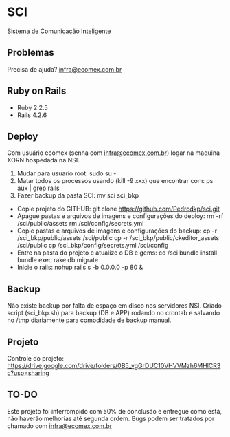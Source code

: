 SCI
================

Sistema de Comunicação Inteligente

Problemas
-------------

Precisa de ajuda? infra@ecomex.com.br

Ruby on Rails
-------------

- Ruby 2.2.5
- Rails 4.2.6

Deploy
-------------

Com usuário ecomex (senha com infra@ecomex.com.br) logar na maquina XORN hospedada na NSI.
1) Mudar para usuario root: 
sudo su -
2) Matar todos os processos usando (kill -9 xxx) que encontrar com:
   ps aux | grep rails
3) Fazer backup da pasta SCI:
   mv sci sci_bkp
- Copie projeto do GITHUB:
  git clone https://github.com/Pedrodkp/sci.git
- Apague pastas e arquivos de imagens e configurações do deploy:
  rm -rf /sci/public/assets
  rm /sci/config/secrets.yml
- Copie pastas e arquivos de imagens e configurações do backup:
  cp -r /sci_bkp/public/assets /sci/public
  cp -r /sci_bkp/public/ckeditor_assets /sci/public
  cp /sci_bkp/config/secrets.yml /sci/config
- Entre na pasta do projeto e atualize o DB e gems:
  cd /sci
  bundle install
  bundle exec rake db:migrate
- Inicie o rails:
  nohup rails s -b 0.0.0.0 -p 80 &

Backup
-------------

Não existe backup por falta de espaço em disco nos servidores NSI.
Criado script (sci_bkp.sh) para backup (DB e APP) rodando no crontab e salvando no /tmp diariamente para comodidade de backup manual.

Projeto
-------------

Controle do projeto:
https://drive.google.com/drive/folders/0B5_vgGrDUC10VHVVMzh6MHlCR3c?usp=sharing

TO-DO
-------------

Este projeto foi interrompido com 50% de conclusão e entregue como está, não haverão melhorias até segunda ordem.
Bugs podem ser tratados por chamado com infra@ecomex.com.br